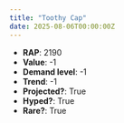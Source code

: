 ```yaml
---
title: "Toothy Cap"
date: 2025-08-06T00:00:00Z
---
```

- **RAP**: 2190
- **Value**: -1
- **Demand level**: -1
- **Trend**: -1
- **Projected?**: True
- **Hyped?**: True
- **Rare?**: True

